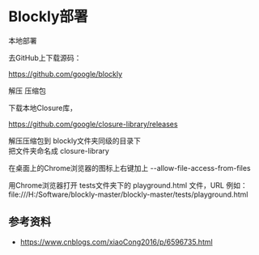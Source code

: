 
# Blockly部署

本地部署 

去GitHub上下载源码：

https://github.com/google/blockly

解压 压缩包

下载本地Closure库，

https://github.com/google/closure-library/releases

解压压缩包到 blockly文件夹同级的目录下  
把文件夹命名成  closure-library 

在桌面上的Chrome浏览器的图标上右键加上  --allow-file-access-from-files
 
用Chrome浏览器打开 tests文件夹下的 playground.html 文件，URL 例如：  
file:///H:/Software/blockly-master/blockly-master/tests/playground.html

## 参考资料
- https://www.cnblogs.com/xiaoCong2016/p/6596735.html
